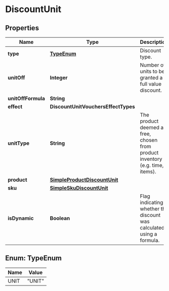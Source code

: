 

# DiscountUnit


## Properties

| Name | Type | Description | Notes |
|------------ | ------------- | ------------- | -------------|
|**type** | [**TypeEnum**](#TypeEnum) | Discount type. |  |
|**unitOff** | **Integer** | Number of units to be granted a full value discount. |  [optional] |
|**unitOffFormula** | **String** |  |  [optional] |
|**effect** | **DiscountUnitVouchersEffectTypes** |  |  [optional] |
|**unitType** | **String** | The product deemed as free, chosen from product inventory (e.g. time, items). |  |
|**product** | [**SimpleProductDiscountUnit**](SimpleProductDiscountUnit.md) |  |  [optional] |
|**sku** | [**SimpleSkuDiscountUnit**](SimpleSkuDiscountUnit.md) |  |  [optional] |
|**isDynamic** | **Boolean** | Flag indicating whether the discount was calculated using a formula. |  [optional] |



## Enum: TypeEnum

| Name | Value |
|---- | -----|
| UNIT | &quot;UNIT&quot; |



